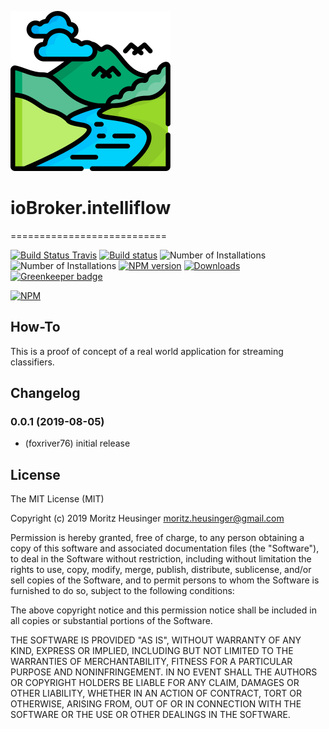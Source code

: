 ![Logo](/admin/intelliflow.png)
# ioBroker.intelliflow
===========================

[![Build Status Travis](https://travis-ci.org/foxriver76/ioBroker.intelliflow.svg?branch=master)](https://travis-ci.org/foxriver76/ioBroker.intelliflow)
[![Build status](https://ci.appveyor.com/api/projects/status/<get-id-later>/branch/master?svg=true)](https://ci.appveyor.com/project/foxriver76/iobroker-intelliflow/branch/master)
![Number of Installations](http://iobroker.live/badges/intelliflow-installed.svg) ![Number of Installations](http://iobroker.live/badges/intelliflow-stable.svg) [![NPM version](http://img.shields.io/npm/v/iobroker.intelliflow.svg)](https://www.npmjs.com/package/iobroker.intelliflow)
[![Downloads](https://img.shields.io/npm/dm/iobroker.intelliflow.svg)](https://www.npmjs.com/package/iobroker.intelliflow)
[![Greenkeeper badge](https://badges.greenkeeper.io/foxriver76/ioBroker.intelliflow.svg)](https://greenkeeper.io/)

[![NPM](https://nodei.co/npm/iobroker.intelliflow.png?downloads=true)](https://nodei.co/npm/iobroker.intelliflow/)

## How-To
This is a proof of concept of a real world application for streaming classifiers.

## Changelog
### 0.0.1 (2019-08-05)
* (foxriver76) initial release

## License
The MIT License (MIT)

Copyright (c) 2019 Moritz Heusinger <moritz.heusinger@gmail.com>

Permission is hereby granted, free of charge, to any person obtaining a copy
of this software and associated documentation files (the "Software"), to deal
in the Software without restriction, including without limitation the rights
to use, copy, modify, merge, publish, distribute, sublicense, and/or sell
copies of the Software, and to permit persons to whom the Software is
furnished to do so, subject to the following conditions:

The above copyright notice and this permission notice shall be included in
all copies or substantial portions of the Software.

THE SOFTWARE IS PROVIDED "AS IS", WITHOUT WARRANTY OF ANY KIND, EXPRESS OR
IMPLIED, INCLUDING BUT NOT LIMITED TO THE WARRANTIES OF MERCHANTABILITY,
FITNESS FOR A PARTICULAR PURPOSE AND NONINFRINGEMENT. IN NO EVENT SHALL THE
AUTHORS OR COPYRIGHT HOLDERS BE LIABLE FOR ANY CLAIM, DAMAGES OR OTHER
LIABILITY, WHETHER IN AN ACTION OF CONTRACT, TORT OR OTHERWISE, ARISING FROM,
OUT OF OR IN CONNECTION WITH THE SOFTWARE OR THE USE OR OTHER DEALINGS IN
THE SOFTWARE.
